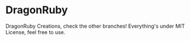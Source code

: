 # DragonRuby
DragonRuby Creations, check the other branches!
Everything's under MIT License, feel free to use.
